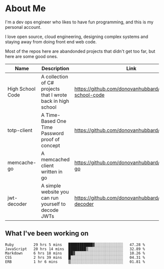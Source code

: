 # About Me

I'm a dev ops engineer who likes to have fun programming, and this is my personal account.

I love open source, cloud engineering, designing complex systems and staying away from doing front end web code.

Most of the repos here are abandonded projects that didn't get too far, but here are some good ones.

| Name       | Description           | Link  |
| ------------- |-------------| -----|
| High School Code | A collection of C# projects that I wrote back in high school | https://github.com/donovanhubbard/high-school-code |
| totp-client | A Time-Based One Time Password proof of concept | https://github.com/donovanhubbard/totp-client |
| memcache-go | A memcached client written in go | https://github.com/donovanhubbard/memcache-go |
| jwt-decoder | A simple website you can run yourself to decode JWTs | https://github.com/donovanhubbard/jwt-decoder |


## What I've been working on

<!--START_SECTION:waka-->

```text
Ruby         29 hrs 5 mins   ███████████▓░░░░░░░░░░░░░   47.28 %
JavaScript   20 hrs 14 mins  ████████▒░░░░░░░░░░░░░░░░   32.89 %
Markdown     6 hrs 18 mins   ██▓░░░░░░░░░░░░░░░░░░░░░░   10.26 %
CSS          2 hrs 39 mins   █░░░░░░░░░░░░░░░░░░░░░░░░   04.31 %
ERB          1 hr 6 mins     ▒░░░░░░░░░░░░░░░░░░░░░░░░   01.81 %
```

<!--END_SECTION:waka-->

